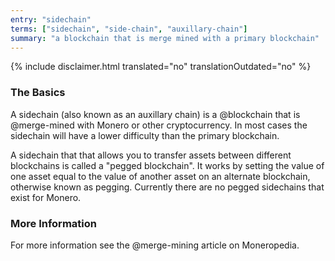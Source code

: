 ```yaml
---
entry: "sidechain"
terms: ["sidechain", "side-chain", "auxillary-chain"]
summary: "a blockchain that is merge mined with a primary blockchain"
---
```


{% include disclaimer.html translated="no" translationOutdated="no" %}

### The Basics

A sidechain (also known as an auxillary chain) is a @blockchain that is @merge-mined with Monero or other cryptocurrency. In most cases the sidechain will have a lower difficulty than the primary blockchain.

A sidechain that that allows you to transfer assets between different blockchains is called a "pegged blockchain". It works by setting the value of one asset equal to the value of another asset on an alternate blockchain, otherwise known as pegging. Currently there are no pegged sidechains that exist for Monero.

### More Information

For more information see the @merge-mining article on Moneropedia.
